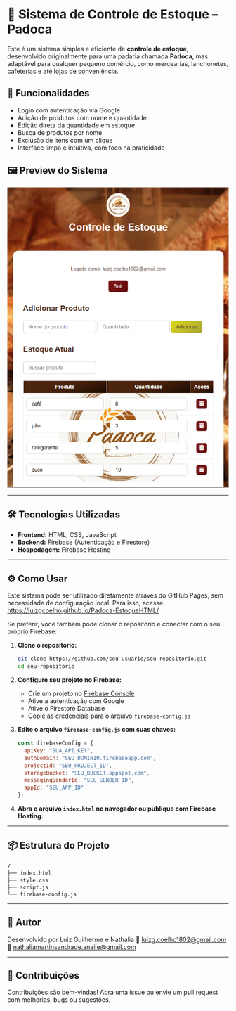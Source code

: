 
# 🥖 Sistema de Controle de Estoque – Padoca

Este é um sistema simples e eficiente de **controle de estoque**, desenvolvido originalmente para uma padaria chamada **Padoca**, mas adaptável para qualquer pequeno comércio, como mercearias, lanchonetes, cafeterias e até lojas de conveniência.

## 🚀 Funcionalidades

- Login com autenticação via Google
- Adição de produtos com nome e quantidade
- Edição direta da quantidade em estoque
- Busca de produtos por nome
- Exclusão de itens com um clique
- Interface limpa e intuitiva, com foco na praticidade

## 🖼️ Preview do Sistema

![Print do Sistema de Estoque Padoca](printEstoque.png)

---

## 🛠️ Tecnologias Utilizadas

- **Frontend:** HTML, CSS, JavaScript
- **Backend:** Firebase (Autenticação e Firestore)
- **Hospedagem:** Firebase Hosting

---

## ⚙️ Como Usar

Este sistema pode ser utilizado diretamente através do GitHub Pages, sem necessidade de configuração local. Para isso, acesse:
https://luizgcoelho.github.io/Padoca-EstoqueHTML/

Se preferir, você também pode clonar o repositório e conectar com o seu próprio Firebase:

1. **Clone o repositório:**

   ```bash
   git clone https://github.com/seu-usuario/seu-repositorio.git
   cd seu-repositorio
   ```

2. **Configure seu projeto no Firebase:**

   - Crie um projeto no [Firebase Console](https://console.firebase.google.com/)
   - Ative a autenticação com Google
   - Ative o Firestore Database
   - Copie as credenciais para o arquivo `firebase-config.js`

3. **Edite o arquivo `firebase-config.js` com suas chaves:**

   ```js
   const firebaseConfig = {
     apiKey: "SUA_API_KEY",
     authDomain: "SEU_DOMINIO.firebaseapp.com",
     projectId: "SEU_PROJECT_ID",
     storageBucket: "SEU_BUCKET.appspot.com",
     messagingSenderId: "SEU_SENDER_ID",
     appId: "SEU_APP_ID"
   };
   ```

4. **Abra o arquivo `index.html` no navegador ou publique com Firebase Hosting.**

---

## 📦 Estrutura do Projeto

```
/
├── index.html
├── style.css
├── script.js
└── firebase-config.js
```

---

## 👤 Autor

Desenvolvido por Luiz Guilherme e Nathalia 
📧 [luizg.coelho1802@gmail.com](mailto:luizg.coelho1802@gmail.com)
📧 [nathaliamartinsandrade.anaile@gmail.com](mailto:nathaliamartinsandrade.anaile@gmail.com)

---

## 🌟 Contribuições

Contribuições são bem-vindas! Abra uma issue ou envie um pull request com melhorias, bugs ou sugestões.
